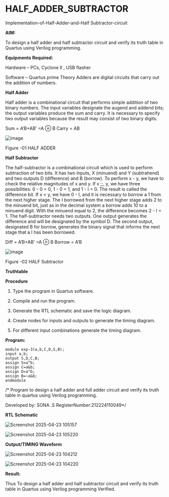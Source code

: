 # HALF_ADDER_SUBTRACTOR

Implementation-of-Half-Adder-and-Half Subtractor-circuit

**AIM:**

To design a half adder and half subtractor circuit and verify its truth table in Quartus using Verilog programming.

**Equipments Required:**

Hardware – PCs, Cyclone II , USB flasher 

Software – Quartus prime Theory Adders are digital circuits that carry out the addition of numbers.

**Half Adder**

Half adder is a combinational circuit that performs simple addition of two binary numbers. The input variables designate the augend and addend bits; the output variables produce the sum and carry. It is necessary to specify two output variables because the result may consist of two binary digits.

Sum = A’B+AB’ =A ⊕ B Carry = AB

![image](https://github.com/naavaneetha/HALF_ADDER_SUBTRACTOR/assets/154305477/bd4a0b2c-cdbc-4184-ab08-81578f121e1f)

Figure -01 HALF ADDER

**Half Subtractor**

The half-subtractor is a combinational circuit which is used to perform subtraction of two bits. It has two inputs, X (minuend) and Y (subtrahend) and two outputs D (difference) and B (borrow). To perform x - y, we have to check the relative magnitudes of x and y. If x ;;, y, we have three possibilities: 0 - 0 = 0, 1 - 0 = 1, and 1 - I = 0. The result is called the difference bit. If x < y, we have 0 - I, and it is necessary to borrow a 1 from the next higher stage. The I borrowed from the next higher stage adds 2 to the minuend bit, just as in the decimal system a borrow adds 10 to a minuend digit. With the minuend equal to 2, the difference becomes 2 - I = 1. The half-subtractor needs two outputs. One output generates the difference and will be designated by the symbol D. The second output, designated B for borrow, generates the binary signal that informs the next stage that a I has been borrowed. 

Diff = A’B+AB’ =A ⊕ B
Borrow = A’B

 ![image](https://github.com/naavaneetha/HALF_ADDER_SUBTRACTOR/assets/154305477/d76b099c-513f-4e7c-843a-e2fd028a531a)

Figure -02 HALF Subtractor

**Truthtable**

**Procedure**

1.	Type the program in Quartus software.

2.	Compile and run the program.

3.	Generate the RTL schematic and save the logic diagram.

4.	Create nodes for inputs and outputs to generate the timing diagram.

5.	For different input combinations generate the timing diagram.


**Program:**

```
module exp-3(a,b,C,D,S,B);
input a,b;
output S,D,C,B;
assign S=a^b;
assign C=a&b;
assign D=a^b;
assign B=~a&b;
endmodule
```
/* Program to design a half adder and full adder circuit and verify its truth table in quartus using Verilog programming.



Developed by: SONA .S RegisterNumber:212224110049*/



**RTL Schematic**


![Screenshot 2025-04-23 105157](https://github.com/user-attachments/assets/fb89dd15-7575-4d28-a4c7-ab80db8a609c)



![Screenshot 2025-04-23 105220](https://github.com/user-attachments/assets/a4bb5c81-276b-46b9-baf6-0d7df74f9515)



**Output/TIMING Waveform**


![Screenshot 2025-04-23 104212](https://github.com/user-attachments/assets/b004f868-2b66-44a5-8b23-dbe623495162)



![Screenshot 2025-04-23 104220](https://github.com/user-attachments/assets/2798f668-f8eb-44cb-94cd-1a29e3aa26d9)


**Result:**


Thus To design a half adder and half subtractor circuit and verify its truth table in Quartus using Verilog programming Verified.
